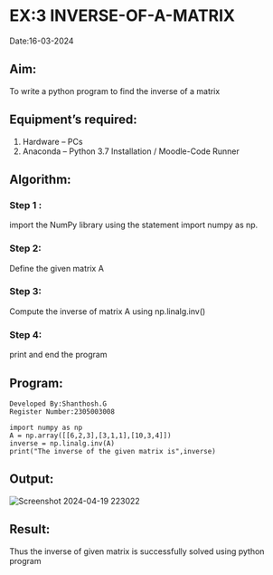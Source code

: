 # EX:3 INVERSE-OF-A-MATRIX
Date:16-03-2024
## Aim:
To write a python program to find the inverse of a matrix
## Equipment’s required:
1. 	Hardware – PCs
2. 	Anaconda – Python 3.7 Installation / Moodle-Code Runner
## Algorithm:
### Step 1 : 
import the NumPy library using the statement import numpy as np.
### Step 2: 
Define the given matrix A
### Step 3: 
Compute the inverse of matrix A using np.linalg.inv()
### Step 4: 
print and end the program
## Program:
```
Developed By:Shanthosh.G
Register Number:2305003008

import numpy as np
A = np.array([[6,2,3],[3,1,1],[10,3,4]])
inverse = np.linalg.inv(A)
print("The inverse of the given matrix is",inverse)
```
## Output:
![Screenshot 2024-04-19 223022](https://github.com/shanthosh397/INVERSE-OF-A-MATRIX/assets/153431200/071d3daa-da4e-4d7b-a9e2-0697d9f44124)

## Result:
Thus the inverse of given matrix is successfully solved using python program

